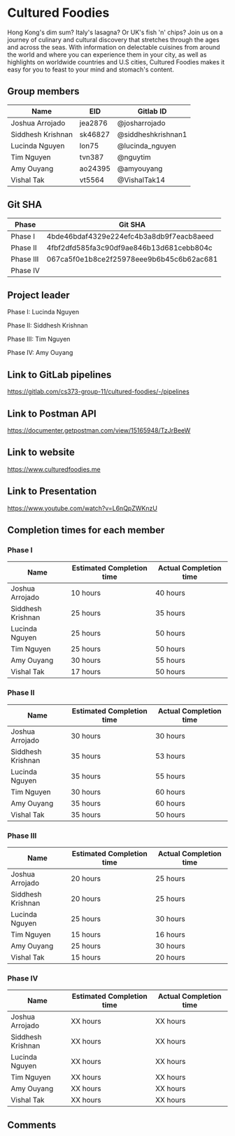 # Cultured Foodies

Hong Kong's dim sum? Italy's lasagna? Or UK's fish 'n' chips? Join us on a journey of culinary and cultural discovery that stretches through the ages and across the seas. With information on delectable cuisines from around the world and where you can experience them in your city, as well as highlights on worldwide countries and U.S cities, Cultured Foodies makes it easy for you to feast to your mind and stomach's content.

## Group members

| Name              | EID     | Gitlab ID          |
| ----------------- | ------- | ------------------ |
| Joshua Arrojado   | jea2876 | @josharrojado      |
| Siddhesh Krishnan | sk46827 | @siddheshkrishnan1 |
| Lucinda Nguyen    | lon75   | @lucinda_nguyen    |
| Tim Nguyen        | tvn387  | @nguytim           |
| Amy Ouyang        | ao24395 | @amyouyang         |
| Vishal Tak        | vt5564  | @VishalTak14       |

## Git SHA

| Phase     | Git SHA                                  |
| --------- | ---------------------------------------- |
| Phase I   | 4bde46bdaf4329e224efc4b3a8db9f7eacb8aeed |
| Phase II  | 4fbf2dfd585fa3c90df9ae846b13d681cebb804c |
| Phase III | 067ca5f0e1b8ce2f25978eee9b6b45c6b62ac681 |
| Phase IV  |                                          |

## Project leader

Phase I: Lucinda Nguyen

Phase II: Siddhesh Krishnan

Phase III: Tim Nguyen

Phase IV: Amy Ouyang

## Link to GitLab pipelines

https://gitlab.com/cs373-group-11/cultured-foodies/-/pipelines

## Link to Postman API

https://documenter.getpostman.com/view/15165948/TzJrBeeW

## Link to website

https://www.culturedfoodies.me

## Link to Presentation

https://www.youtube.com/watch?v=L6nQpZWKnzU

## Completion times for each member

### Phase I

| Name              | Estimated Completion time | Actual Completion time |
| ----------------- | ------------------------- | ---------------------- |
| Joshua Arrojado   | 10 hours                  | 40 hours               |
| Siddhesh Krishnan | 25 hours                  | 35 hours               |
| Lucinda Nguyen    | 25 hours                  | 50 hours               |
| Tim Nguyen        | 25 hours                  | 50 hours               |
| Amy Ouyang        | 30 hours                  | 55 hours               |
| Vishal Tak        | 17 hours                  | 50 hours               |

### Phase II

| Name              | Estimated Completion time | Actual Completion time |
| ----------------- | ------------------------- | ---------------------- |
| Joshua Arrojado   | 30 hours                  | 30 hours               |
| Siddhesh Krishnan | 35 hours                  | 53 hours               |
| Lucinda Nguyen    | 35 hours                  | 55 hours               |
| Tim Nguyen        | 30 hours                  | 60 hours               |
| Amy Ouyang        | 35 hours                  | 60 hours               |
| Vishal Tak        | 35 hours                  | 50 hours               |

### Phase III

| Name              | Estimated Completion time | Actual Completion time |
| ----------------- | ------------------------- | ---------------------- |
| Joshua Arrojado   | 20 hours                  | 25 hours               |
| Siddhesh Krishnan | 20 hours                  | 25 hours               |
| Lucinda Nguyen    | 25 hours                  | 30 hours               |
| Tim Nguyen        | 15 hours                  | 16 hours               |
| Amy Ouyang        | 25 hours                  | 30 hours               |
| Vishal Tak        | 15 hours                  | 20 hours               |

### Phase IV

| Name              | Estimated Completion time | Actual Completion time |
| ----------------- | ------------------------- | ---------------------- |
| Joshua Arrojado   | XX hours                  | XX hours               |
| Siddhesh Krishnan | XX hours                  | XX hours               |
| Lucinda Nguyen    | XX hours                  | XX hours               |
| Tim Nguyen        | XX hours                  | XX hours               |
| Amy Ouyang        | XX hours                  | XX hours               |
| Vishal Tak        | XX hours                  | XX hours               |

## Comments
